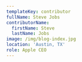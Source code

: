 ```yaml
---
templateKey: contributor
fullName: Steve Jobs
contributorName:
  firstName: Steve
  lastName: Jobs
image: /img/blog-index.jpg
location: 'Austin, TX'
role: Apple CEO
---
```


